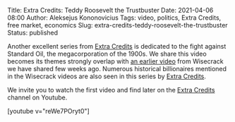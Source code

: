 Title: Extra Credits: Teddy Roosevelt the Trustbuster
Date: 2021-04-06 08:00
Author: Aleksejus Kononovicius
Tags: video, politics, Extra Credits, free market, economics
Slug: extra-credits-teddy-roosevelt-the-trustbuster
Status: published

Another excellent series from [Extra
Credits](https://www.youtube.com/channel/UCCODtTcd5M1JavPCOr_Uydg) is
dedicated to the fight against Standard Oil, the megacorporation of the
1900s. We share this video becomes its themes strongly overlap with
[an earlier video]({filename}/articles/2021/wisecrack-billionaires.md) from
Wisecrack we have shared few weeks ago. Numerous historical billionaires
mentioned in the Wisecrack videos are also seen in this series by [Extra
Credits](https://www.youtube.com/channel/UCCODtTcd5M1JavPCOr_Uydg).

We invite you to watch the first video and find later on the [Extra
Credits](https://www.youtube.com/channel/UCCODtTcd5M1JavPCOr_Uydg) channel
on Youtube.

[youtube v="reWe7POryt0"]

